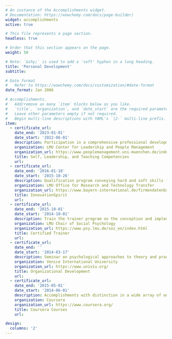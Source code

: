 ```yaml
---
# An instance of the Accomplishments widget.
# Documentation: https://wowchemy.com/docs/page-builder/
widget: accomplishments
active: true

# This file represents a page section.
headless: true

# Order that this section appears on the page.
weight: 50

# Note: `&shy;` is used to add a 'soft' hyphen in a long heading.
title: 'Personal Development'
subtitle:

# Date format
#   Refer to https://wowchemy.com/docs/customization/#date-format
date_format: Jan 2006

# Accomplishments.
#   Add/remove as many `item` blocks below as you like.
#   `title`, `organization`, and `date_start` are the required parameters.
#   Leave other parameters empty if not required.
#   Begin multi-line descriptions with YAML's `|2-` multi-line prefix.
item:
  - certificate_url:
    date_end: '2023-01-01'
    date_start: '2022-06-01'
    description: Participation in a comprehensive professional development curriculum (more than 40 hours) in the areas of leadership, collaboration, teaching and communication
    organization: LMU Center for Leadership and People Management
    organization_url: https://www.peoplemanagement.uni-muenchen.de/index.html
    title: Self, Leadership, and Teaching Competencies
    url:
  - certificate_url:
    date_end: '2016-01-18'
    date_start: '2015-10-26'
    description: Qualification program conveying hard and soft skills for developing and implementing business ideas and entrepreneurial projects
    organization: LMU Office for Research and Technology Transfer
    organization_url: https://www.bayern-international.de/firmendatenbank/firmendetails/ludwig-maximilians-universitaet-muenchen-kontaktstelle-fuer-forschungs-und-technologietransfer-kft-33152
    title: InnovationSpirit
    url:
  - certificate_url:
    date_end: '2015-10-01'
    date_start: '2014-10-01'
    description: Train the trainer program on the conception and implementation of trainings and workshops with a focus on teaching social skills
    organization: LMU Chair of Social Psychology 
    organization_url: https://www.psy.lmu.de/soz_en/index.html
    title: Certified Trainer
    url:
  - certificate_url:
    date_end: ''
    date_start: '2014-03-17'
    description: Seminar on psychological approaches to theory and practice of organizational development conducted by the LMU Chair of Economic and Organizational Psychology in cooperation with the Venice International University
    organization: Venice International University
    organization_url: https://www.univiu.org/
    title: Organizational Development
    url:
  - certificate_url:
    date_end: '2015-05-01'
    date_start: '2014-06-01'
    description: Accomplishments with distinction in a wide array of online courses on topics like competitive strategy, model thinking, business idea development, and programming in Python as well as HTML, CSS, and JavaScript 
    organization: Coursera
    organization_url: https://www.coursera.org/
    title: Coursera Courses
    url:

design:
  columns: '2'
---
```

